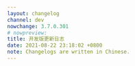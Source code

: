 ```yaml
---
layout: changelog
channel: dev
nowchange: 3.7.0.301
# nowpreview:
title: 开发版更新日志
date: 2021-08-22 23:18:02 +0800
note: Changelogs are written in Chinese.
---
```

